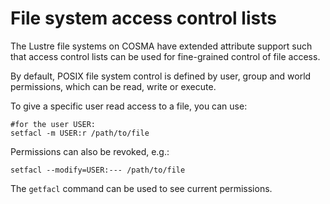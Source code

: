 # File system access control lists

The Lustre file systems on COSMA have extended attribute support such that access control lists can be used for fine-grained control of file access.

By default, POSIX file system control is defined by user, group and world permissions, which can be read, write or execute.

To give a specific user read access to a file, you can use:

```
#for the user USER:
setfacl -m USER:r /path/to/file
```

Permissions can also be revoked, e.g.:

```
setfacl --modify=USER:--- /path/to/file
```

The `getfacl` command can be used to see current permissions.
